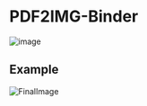 # PDF2IMG-Binder


![image](https://user-images.githubusercontent.com/11439942/161816647-c5c50709-6337-48cd-b948-a189fa837eee.png)


## Example 

![FinalImage](https://user-images.githubusercontent.com/11439942/161816522-270cf521-0905-4204-99fc-c21ec315cc9f.jpg)
